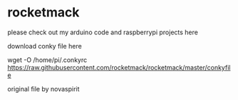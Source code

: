 # rocketmack

please check out my arduino code and raspberrypi projects here


download conky file here

wget -O /home/pi/.conkyrc https://raw.githubusercontent.com/rocketmack/rocketmack/master/conkyfile

original file by novaspirit
